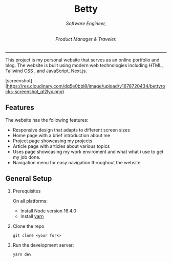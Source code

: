 <div align="center">
<h1>Betty</h1>
<h6><i>Software Engineer,  </i></h6>
<h6><i>Product Manager & Traveler. </i></h6>
<hr />
</div>

This project is my personal website that serves as an online portfolio and blog. The website is built using modern web technologies including HTML, Tailwind CSS , and JavaScript, Next.js.

[screenshot] (https://res.cloudinary.com/dq5e0bbl8/image/upload/v1678720434/bettyrocks-screenshot_ql2lyx.png)


## Features 
The website has the following features:

- Responsive design that adapts to different screen sizes
- Home page with a brief introduction about me
- Project page showcasing my projects
- Article page with articles about various topics
- Uses page showcasing my work enviroment and what what i use to get my job done.
- Navigation menu for easy navigation throughout the website


## General Setup


1. Prerequisites

   On all platforms:

   - Install Node version 16.4.0
   - Install [yarn](https://classic.yarnpkg.com/lang/en/docs/install)

2. Clone the repo

   ```
   git clone <your fork>
   ```

4. Run the development server:

   ```
   yarn dev

